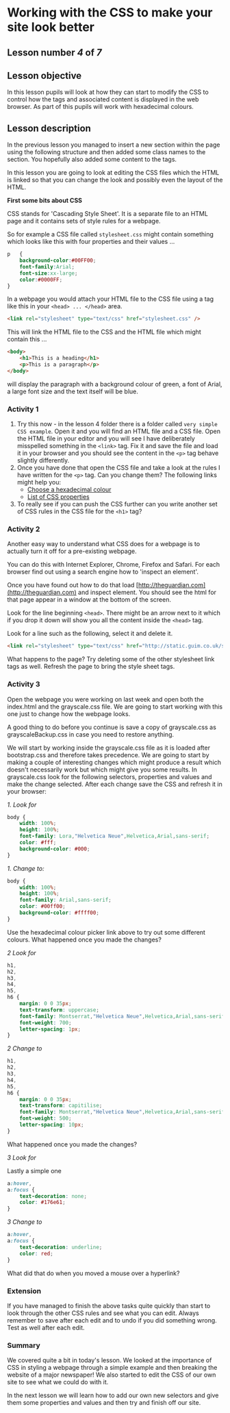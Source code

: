# Working with the CSS to make your site look better

## Lesson number *4* of *7*

## Lesson objective

In this lesson pupils will look at how they can start to modify the CSS to control how the tags and associated content is displayed in the web browser. As part of this pupils will work with hexadecimal colours.

## Lesson description


In the previous lesson you managed to insert a new section within the page using the following structure and then added some class names to the section.  You hopefully also added some content to the tags.

In this lesson you are going to look at editing the CSS files which the HTML is linked so that you can change the look and possibly even the layout of the HTML.

**First some bits about CSS**

CSS stands for 'Cascading Style Sheet'.  It is a separate file to an HTML page and it contains sets of style rules for a webpage.

So for example a CSS file called `stylesheet.css` might contain something which looks like this with four properties and their values ...

```css
p 	{
	background-color:#00FF00;
	font-family:Arial;
	font-size:xx-large;
	color:#0000FF;
}
```
In a webpage you would attach your HTML file to the CSS file using a tag like this in your `<head> ... </head>` area.
```html
<link rel="stylesheet" type="text/css" href="stylesheet.css" />
```
This will link the HTML file to the CSS and the HTML file which might contain this ...
```html
<body>
	<h1>This is a heading</h1>
	<p>This is a paragraph</p>
</body>
```
will display the paragraph with a background colour of green, a font of Arial, a large font size and the text itself will be blue.

### Activity 1

1. Try this now - in the lesson 4 folder there is a folder called `very simple CSS example`.  Open it and you will find an HTML file and a CSS file.  Open the HTML file in your editor and you will see I have deliberately misspelled something in the `<link>` tag.  Fix it and save the file and load it in your browser and you should see the content in the `<p>` tag behave slightly differently.
2. Once you have done that open the CSS file and take a look at the rules I have written for the `<p>` tag.  Can you change them?  The following links might help you:
    - [Choose a hexadecimal colour](http://www.colorpicker.com)
    - [List of CSS properties](http://www.w3schools.com/cssref/)
3. To really see if you can push the CSS further can you write another set of CSS rules in the CSS file for the `<h1>` tag?

### Activity 2

Another easy way to understand what CSS does for a webpage is to actually turn it off for a pre-existing webpage.

You can do this with Internet Explorer, Chrome, Firefox and Safari.  For each browser find out using a search engine how to 'inspect an element'.

Once you have found out how to do that load [http://theguardian.com](http://theguardian.com) and inspect element.  You should see the html for that page appear in a window at the bottom of the screen.

Look for the line beginning `<head>`.  There might be an arrow next to it which if you drop it down will show you all the content inside the `<head>` tag.

Look for a line such as the following, select it and delete it.
```html
<link rel="stylesheet" type="text/css" href="http://static.guim.co.uk/static/31e1b875df396ca28a4f1f304093348ff68735ab/common/styles/network-front-grid.css" media="all">
``` 
What happens to the page?  Try deleting some of the other stylesheet link tags as well.  Refresh the page to bring the style sheet tags.

### Activity 3

Open the webpage you were working on last week and open both the index.html and the grayscale.css file.  We are going to start working with this one just to change how the webpage looks.

A good thing to do before you continue is save a copy of grayscale.css as grayscaleBackup.css in case you need to restore anything.

We will start by working inside the grayscale.css file as it is loaded after bootstrap.css and therefore takes precedence.  We are going to start by making a couple of interesting changes which might produce a result which doesn't necessarily work but which might give you some results.  In grayscale.css look for the following selectors, properties and values and make the change selected.  After each change save the CSS and refresh it in your browser:

*1. Look for*

```css
body {
    width: 100%;
    height: 100%;
    font-family: Lora,"Helvetica Neue",Helvetica,Arial,sans-serif;
    color: #fff;
    background-color: #000;
}
```
*1. Change to:*
```css
body {
    width: 100%;
    height: 100%;
    font-family: Arial,sans-serif;
    color: #00ff00;
    background-color: #ffff00;
}
```
Use the hexadecimal colour picker link above to try out some different colours.  What happened once you made the changes?

*2 Look for*
```css
h1,
h2,
h3,
h4,
h5,
h6 {
    margin: 0 0 35px;
    text-transform: uppercase;
    font-family: Montserrat,"Helvetica Neue",Helvetica,Arial,sans-serif;
    font-weight: 700;
    letter-spacing: 1px;
}
```
*2 Change to*
```css
h1,
h2,
h3,
h4,
h5,
h6 {
    margin: 0 0 35px;
    text-transform: capitilise;
    font-family: Montserrat,"Helvetica Neue",Helvetica,Arial,sans-serif;
    font-weight: 500;
    letter-spacing: 10px;
}
```
What happened once you made the changes?

*3 Look for*

Lastly a simple one
```css
a:hover,
a:focus {
    text-decoration: none;
    color: #176e61;
}
```

*3 Change to*
```css
a:hover,
a:focus {
    text-decoration: underline;
    color: red;
}
```
What did that do when you moved a mouse over a hyperlink?

### Extension

If you have managed to finish the above tasks quite quickly than start to look through the other CSS rules and see what you can edit.  Always remember to save after each edit and to undo if you did something wrong.  Test as well after each edit.

### Summary

We covered quite a bit in today's lesson.  We looked at the importance of CSS in styling a webpage through a simple example and then breaking the website of a major newspaper!  We also started to edit the CSS of our own site to see what we could do with it.

In the next lesson we will learn how to add our own new selectors and give them some properties and values and then try and finish off our site.


